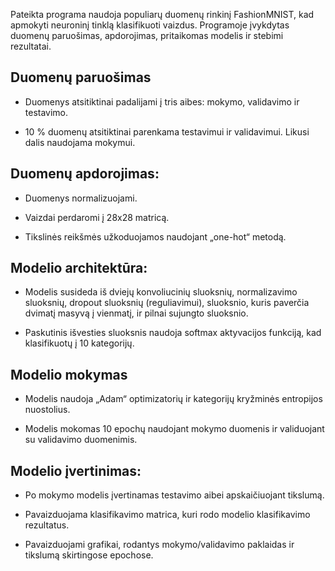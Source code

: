 Pateikta programa naudoja populiarų duomenų rinkinį FashionMNIST, kad apmokyti neuroninį tinklą klasifikuoti vaizdus. Programoje įvykdytas duomenų paruošimas, apdorojimas, pritaikomas modelis ir stebimi rezultatai.

## **Duomenų paruošimas**

* Duomenys atsitiktinai padalijami į tris aibes: mokymo, validavimo ir testavimo.

* 10 % duomenų atsitiktinai parenkama testavimui ir validavimui. Likusi dalis naudojama mokymui.

## **Duomenų apdorojimas:**

* Duomenys normalizuojami.

* Vaizdai perdaromi į 28x28 matricą.

* Tikslinės reikšmės užkoduojamos naudojant „one-hot“ metodą.

## **Modelio architektūra:**

* Modelis susideda iš dviejų konvoliucinių sluoksnių, normalizavimo sluoksnių, dropout sluoksnių (reguliavimui), sluoksnio, kuris paverčia dvimatį masyvą į vienmatį, ir pilnai sujungto sluoksnio.

* Paskutinis išvesties sluoksnis naudoja softmax aktyvacijos funkciją, kad klasifikuotų į 10 kategorijų.

## **Modelio mokymas**

* Modelis naudoja „Adam“ optimizatorių ir kategorijų kryžminės entropijos nuostolius.

* Modelis mokomas 10 epochų naudojant mokymo duomenis ir validuojant su validavimo duomenimis.

## **Modelio įvertinimas:**

* Po mokymo modelis įvertinamas testavimo aibei apskaičiuojant tikslumą.

* Pavaizduojama klasifikavimo matrica, kuri rodo modelio klasifikavimo rezultatus.

* Pavaizduojami grafikai, rodantys mokymo/validavimo paklaidas ir tikslumą skirtingose epochose.

